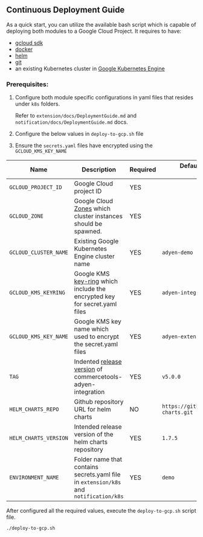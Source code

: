 ## Continuous Deployment Guide

As a quick start, you can utilize the available bash script which is capable of deploying both modules to a 
Google Cloud Project. It requires to have:

- [gcloud sdk](https://cloud.google.com/sdk/docs/install)
- [docker](https://docs.docker.com/get-docker/)
- [helm](https://helm.sh/docs/intro/install/)
- [git](https://git-scm.com/book/en/v2/Getting-Started-Installing-Git)
- an existing Kubernetes cluster in [Google Kubernetes Engine](https://cloud.google.com/kubernetes-engine/docs/quickstart)


### Prerequisites:
1. Configure both module specific configurations in yaml files that resides under `k8s` folders.

    Refer to `extension/docs/DeploymentGuide.md` and `notification/docs/DeploymentGuide.md` docs.
2. Configure the below values in `deploy-to-gcp.sh` file
3. Ensure the `secrets.yaml` files have encrypted using the `GCLOUD_KMS_KEY_NAME`

| Name | Description | Required | Default value (only for test environment) |
| --- | --- | --- | --- |
|`GCLOUD_PROJECT_ID` | Google Cloud project ID | YES | |
|`GCLOUD_ZONE` | Google Cloud [Zones](https://cloud.google.com/compute/docs/regions-zones#available) which cluster instances should be spawned. | YES | |
|`GCLOUD_CLUSTER_NAME` | Existing Google Kubernetes Engine cluster name | YES | `adyen-demo` |
|`GCLOUD_KMS_KEYRING` | Google KMS [key-ring](https://cloud.google.com/kms/docs/resource-hierarchy#key_rings) which include the encrypted key for secret.yaml files | YES | `adyen-integration-deployment-demo` |
|`GCLOUD_KMS_KEY_NAME` | Google KMS key name which used to encrypt the secret.yaml files | YES | `adyen-extension-module` |
|`TAG` | Indented [release version](https://github.com/commercetools/commercetools-adyen-integration/releases) of commercetools-adyen-integration | YES | `v5.0.0` |
|`HELM_CHARTS_REPO` | Github repository URL for helm charts | NO | `https://github.com/commercetools/k8s-charts.git` |
|`HELM_CHARTS_VERSION` | Intended release version of the helm charts repository | YES | `1.7.5` |
|`ENVIRONMENT_NAME` | Folder name that contains secrets.yaml file in `extension/k8s` and `notification/k8s` | YES | `demo` |

After configured all the required values, execute the `deploy-to-gcp.sh` script file.
```
./deploy-to-gcp.sh
```



